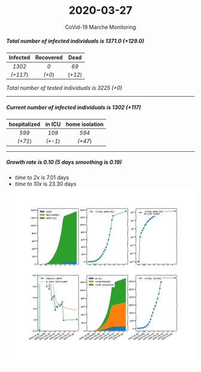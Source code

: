 <div align='center'>

# 2020-03-27
CoVid-19 Marche Monitoring
</div>

##### Total number of infected individuals is 1371.0 (+129.0)
Infected | Recovered | Dead
:---: | :---: | :---:
*1302* | *0* | *69*
*(+117*) | *(+0*) | (*+12*)

*Total number of tested individuals is 3225 (+0)*
***
##### Current number of infected individuals is 1302 (+117)
hospitalized | in ICU | home isolation
:---: | :---: | :---:
*599* |*109* |*594*
*(+71*) |*(+-1*) |*(+47*)
***
##### Growth rate is 0.10 (5 days smoothing is 0.19)
- *time to 2x* is 7.01 days
- *time to 10x* is 23.30 days
![stats][stats]

[stats]: stats_Marche.png
